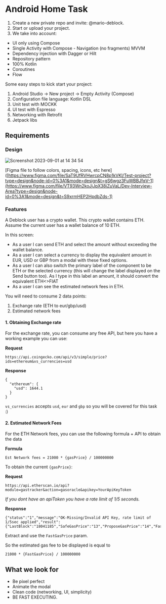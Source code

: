 # Android Home Task

1. Create a new private repo and invite: @mario-deblock.
2. Start or upload your project.
3. We take into account:
- UI only using Compose
- Single Activity with Compose - Navigation (no fragments) MVVM
- Dependency injection with Dagger or Hilt
- Repository pattern
- 100% Kotlin
- Coroutines
- Flow

Some easy steps to kick start your project:
1. Android Studio -> New project → Empty Activity (Compose)
2. Configuration file language: Kotlin DSL
3. Unit test with MOCKK
4. UI test with Espresso
5. Networking with Retrofit
6. Jetpack libs

## Requirements

### Design
![Screenshot 2023-09-01 at 14 34 54](https://github.com/deblock-hq/ios-interview/assets/115789674/2fc24d37-9fd3-4725-bde3-d55cbe6aa9ad)

[Figma file to follow colors, spacing, icons, etc here]([https://www.figma.com/file/SaT9UfRVHwrcpCN8p1kVKl/Test-project?type=design&node-id=0%3A1&mode=design&t=gS6wgz3FuWBBJfqV-1](https://www.figma.com/file/VT93Wn2koJjJpX38iZuVaL/Dev-Interview-Area?type=design&node-id=0%3A1&mode=design&t=S9xrmHEP2HpdbZds-1)

### Features
A Deblock user has a crypto wallet. This crypto wallet contains ETH.
Assume the current user has a wallet balance of 10 ETH.

In this screen:
- As a user I can send ETH and select the amount without exceeding the wallet balance.
- As a user I can select a currency to display the equivalent amount in EUR, USD or GBP from a modal with these fixed options.
- As a user I can also switch the primary label of the component to be ETH or the selected currency (this will change the label displayed on the Send button too). As I type in this label an amount, it should convert the equivalent ETH<>FIAT
- As a user I can see the estimated network fees in ETH.

You will need to consume 2 data points:
1. Exchange rate (ETH to eur/gbp/usd)
2. Estimated network fees

#### 1. Obtaining Exchange rate

For the exchange rate, you can consume any free API, but here you have a working example you can use:

**Request**
```
https://api.coingecko.com/api/v3/simple/price?ids=ethereum&vs_currencies=usd
```

**Response**
```
{
  "ethereum": {
    "usd": 1644.1
  }
}
```

`vs_currencies` accepts `usd`, `eur` and `gbp` so you will be covered for this task :)

#### 2. Estimated Network Fees

For the ETH Network fees, you can use the following formula + API to obtain the data

**Formula**
```
Est Network fees = 21000 * {gasPrice} / 100000000
```

To obtain the current `{gasPrice}`:

**Request**
```
https://api.etherscan.io/api?module=gastracker&action=gasoracle&apikey=YourApiKeyToken
```
_If you dont have an apiToken you have a rate limit of 1/5 seconds._

**Response**
```
{"status":"1","message":"OK-Missing/Invalid API Key, rate limit of 1/5sec applied","result":{"LastBlock":"18041185","SafeGasPrice":"13","ProposeGasPrice":"14","FastGasPrice":"14","suggestBaseFee":"12.086368893","gasUsedRatio":"0.505199894363513,0.45067015395881,0.364857033333333,0.700552333333333,0.461159333333333"}}
```

Extract and use the `FastGasPrice` param.

So the estimated gas fee to be displayed is equal to
```
21000 * {FastGasPrice} / 100000000
```


## What we look for
- Be pixel perfect
- Animate the modal
- Clean code (networking, UI, simplicity)
- BE FAST EXECUTING.
